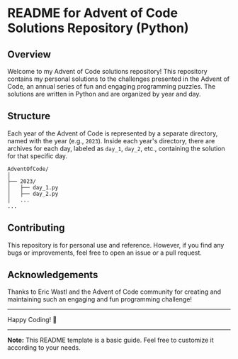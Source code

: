 # README for Advent of Code Solutions Repository (Python)

## Overview

Welcome to my Advent of Code solutions repository! This repository contains my personal solutions to the challenges presented in the Advent of Code, an annual series of fun and engaging programming puzzles. The solutions are written in Python and are organized by year and day.

## Structure

Each year of the Advent of Code is represented by a separate directory, named with the year (e.g., `2023`). Inside each year's directory, there are archives for each day, labeled as `day_1`, `day_2`, etc., containing the solution for that specific day.

```
AdventOfCode/
│
├── 2023/
│   ├── day_1.py
│   ├── day_2.py
│   ... 
...
```


## Contributing

This repository is for personal use and reference. However, if you find any bugs or improvements, feel free to open an issue or a pull request.


## Acknowledgements

Thanks to Eric Wastl and the Advent of Code community for creating and maintaining such an engaging and fun programming challenge!

---

Happy Coding! 🌟

---

**Note:** This README template is a basic guide. Feel free to customize it according to your needs.